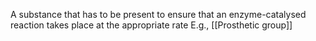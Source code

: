 A substance that has to be present to ensure that an enzyme-catalysed reaction takes place at the appropriate rate
E.g., [[Prosthetic group]]

